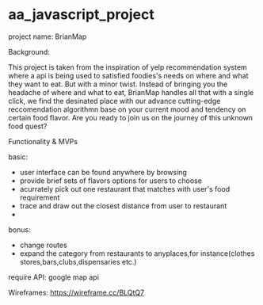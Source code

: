# aa_javascript_project
project name: BrianMap

Background:

This project is taken from the inspiration of yelp recommendation system where a api is being used to satisfied foodies's
needs on where and what they want to eat. But with a minor twist. Instead of bringing you the headache of where and what to eat, BrianMap handles all that with a single click, we find the desinated place with our advance cutting-edge reccomendation algorithmn base on your current mood and tendency on certain food flavor. Are you ready to join us on the journey of this unknown food quest? 


Functionality & MVPs

basic:
- user interface can be found anywhere by browsing
- provide brief sets of flavors options for users to choose
- acurrately pick out one restaurant that matches with user's food requirement
- trace and draw out the closest distance from user to restaurant
- 

bonus:

- change routes
- expand the category from restaurants to anyplaces,for instance(clothes stores,bars,clubs,dispensaries etc.)

require API:
google map api

Wireframes:
https://wireframe.cc/BLQtQ7